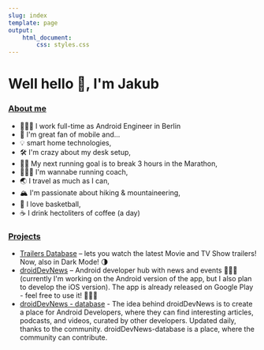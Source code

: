 ```yaml
---
slug: index
template: page
output:
    html_document:
        css: styles.css
---
```


<style>
    h1 {
        border-bottom-width: 0px;
    }
    h2 {
        border-bottom-width: 0px;
    }
    h3 {
        border-bottom-width: 0px;
    }
</style>

<h1>Well hello 👋, I'm Jakub</h1>

### [About me](/about)

- 👨🏼‍💻 I work full-time as Android Engineer in Berlin
- 📱 I'm great fan of mobile and...
- 💡 smart home technologies,
- 🛠 I'm crazy about my desk setup,
- 🏃‍♂️ My next running goal is to break 3 hours in the Marathon,
- 👨🏼‍🏫 I'm wannabe running coach,
- 🌏 I travel as much as I can,
- 🏔 I'm passionate about hiking & mountaineering,
- 🏀 I love basketball,
- ☕️ I drink hectoliters of coffee (a day)

### [Projects](/wiki/projects)

- [Trailers Database](https://apps.apple.com/pl/app/trailers-database/id1393732085) – lets you watch the latest Movie and TV Show trailers! Now, also in Dark Mode! 🌗
- [droidDevNews](https://play.google.com/store/apps/details?id=com.jacobzmidzinski.droiddevnews) – Android developer hub with news and events 👨🏼‍💻(currently I'm working on the Android version of the app, but I also plan to develop the iOS version). The app is already released on Google Play - feel free to use it! 🧑🏼‍🚀
- [droidDevNews - database](https://github.com/jacobzmidzinski/droidDevNews-database) - The idea behind droidDevNews is to create a place for Android Developers, where they can find interesting articles, podcasts, and videos, curated by other developers. Updated daily, thanks to the community. droidDevNews-database is a place, where the community can contribute.